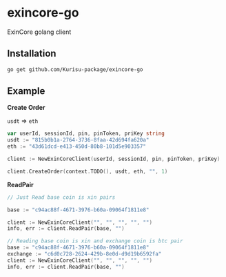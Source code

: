 # exincore-go

ExinCore golang client

## Installation

```bash
go get github.com/Kurisu-package/exincore-go
```

## Example

**Create Order**

`usdt` => `eth`

```go
var userId, sessionId, pin, pinToken, priKey string
usdt := "815b0b1a-2764-3736-8faa-42d694fa620a"
eth := "43d61dcd-e413-450d-80b8-101d5e903357"

client := NewExinCoreClient(userId, sessionId, pin, pinToken, priKey)

client.CreateOrder(context.TODO(), usdt, eth, "", 1)
```

**ReadPair**

```go
// Just Read base coin is xin pairs

base := "c94ac88f-4671-3976-b60a-09064f1811e8"

client := NewExinCoreClient("", "", "", "", "")
info, err := client.ReadPair(base, "")

// Reading base coin is xin and exchange coin is btc pair
base := "c94ac88f-4671-3976-b60a-09064f1811e8"
exchange := "c6d0c728-2624-429b-8e0d-d9d19b6592fa"
client := NewExinCoreClient("", "", "", "", "")
info, err := client.ReadPair(base, "")
```
